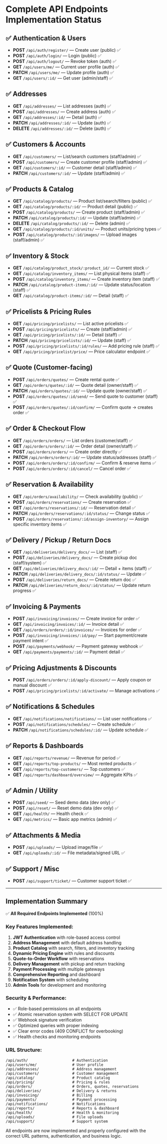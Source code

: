 # Complete API Endpoints Implementation Status

## ✅ Authentication & Users
- **POST** `/api/auth/register/` — Create user (public) ✅
- **POST** `/api/auth/login/` — Login (public) ✅
- **POST** `/api/auth/logout/` — Revoke token (auth) ✅
- **GET** `/api/users/me/` — Current user profile (auth) ✅
- **PATCH** `/api/users/me/` — Update profile (auth) ✅
- **GET** `/api/users/:id/` — Get user (admin/staff) ✅

## ✅ Addresses
- **GET** `/api/addresses/` — List addresses (auth) ✅
- **POST** `/api/addresses/` — Create address (auth) ✅
- **GET** `/api/addresses/:id/` — Detail (auth) ✅
- **PATCH** `/api/addresses/:id/` — Update (auth) ✅
- **DELETE** `/api/addresses/:id/` — Delete (auth) ✅

## ✅ Customers & Accounts
- **GET** `/api/customers/` — List/search customers (staff/admin) ✅
- **POST** `/api/customers/` — Create customer profile (staff/admin) ✅
- **GET** `/api/customers/:id/` — Customer detail (staff/admin) ✅
- **PATCH** `/api/customers/:id/` — Update (staff/admin) ✅

## ✅ Products & Catalog
- **GET** `/api/catalog/products/` — Product list/search/filters (public) ✅
- **GET** `/api/catalog/products/:id/` — Product detail (public) ✅
- **POST** `/api/catalog/products/` — Create product (staff/admin) ✅
- **PATCH** `/api/catalog/products/:id/` — Update (staff/admin) ✅
- **DELETE** `/api/catalog/products/:id/` — Delete (admin) ✅
- **GET** `/api/catalog/products/:id/units/` — Product units/pricing types ✅
- **POST** `/api/catalog/products/:id/images/` — Upload images (staff/admin) ✅

## ✅ Inventory & Stock
- **GET** `/api/catalog/product_stock/:product_id/` — Current stock ✅
- **GET** `/api/catalog/inventory_items/` — List physical items (staff) ✅
- **POST** `/api/catalog/inventory_items/` — Create inventory item (staff) ✅
- **PATCH** `/api/catalog/product-items/:id/` — Update status/location (staff) ✅
- **GET** `/api/catalog/product-items/:id/` — Detail (staff) ✅

## ✅ Pricelists & Pricing Rules
- **GET** `/api/pricing/pricelists/` — List active pricelists ✅
- **POST** `/api/pricing/pricelists/` — Create (staff/admin) ✅
- **GET** `/api/pricing/pricelists/:id/` — Detail (staff) ✅
- **PATCH** `/api/pricing/pricelists/:id/` — Update (staff) ✅
- **POST** `/api/pricing/pricelists/:id/rules/` — Add pricing rule (staff) ✅
- **GET** `/api/pricing/pricelist/price/` — Price calculator endpoint ✅

## ✅ Quote (Customer-facing)
- **POST** `/api/orders/quotes/` — Create rental quote ✅
- **GET** `/api/orders/quotes/:id/` — Quote detail (owner/staff) ✅
- **PATCH** `/api/orders/quotes/:id/` — Update quote (owner/staff) ✅
- **POST** `/api/orders/quotes/:id/send/` — Send quote to customer (staff) ✅
- **POST** `/api/orders/quotes/:id/confirm/` — Confirm quote → creates order ✅

## ✅ Order & Checkout Flow
- **GET** `/api/orders/orders/` — List orders (customer/staff) ✅
- **GET** `/api/orders/orders/:id/` — Order detail (owner/staff) ✅
- **POST** `/api/orders/orders/` — Create order directly ✅
- **PATCH** `/api/orders/orders/:id/` — Update status/addresses (staff) ✅
- **POST** `/api/orders/orders/:id/confirm/` — Confirm & reserve items ✅
- **POST** `/api/orders/orders/:id/cancel/` — Cancel order ✅

## ✅ Reservation & Availability
- **GET** `/api/orders/availability/` — Check availability (public) ✅
- **POST** `/api/orders/reservations/` — Create reservation ✅
- **GET** `/api/orders/reservations/:id/` — Reservation detail ✅
- **PATCH** `/api/orders/reservations/:id/status/` — Change status ✅
- **POST** `/api/orders/reservations/:id/assign-inventory/` — Assign specific inventory items ✅

## ✅ Delivery / Pickup / Return Docs
- **GET** `/api/deliveries/delivery_docs/` — List (staff) ✅
- **POST** `/api/deliveries/delivery_docs/` — Create pickup doc (staff/system) ✅
- **GET** `/api/deliveries/delivery_docs/:id/` — Detail + items (staff) ✅
- **PATCH** `/api/deliveries/delivery_docs/:id/status/` — Update ✅
- **POST** `/api/deliveries/return_docs/` — Create return doc ✅
- **PATCH** `/api/deliveries/return_docs/:id/status/` — Update return progress ✅

## ✅ Invoicing & Payments
- **POST** `/api/invoicing/invoices/` — Create invoice for order ✅
- **GET** `/api/invoicing/invoices/:id/` — Invoice detail ✅
- **GET** `/api/orders/orders/:id/invoices/` — Invoices for order ✅
- **POST** `/api/invoicing/invoices/:id/pay/` — Start payment/create payment intent ✅
- **POST** `/api/payments/webhook/` — Payment gateway webhook ✅
- **GET** `/api/payments/payments/:id/` — Payment detail ✅

## ✅ Pricing Adjustments & Discounts
- **POST** `/api/orders/orders/:id/apply-discount/` — Apply coupon or manual discount ✅
- **POST** `/api/pricing/pricelists/:id/activate/` — Manage activations ✅

## ✅ Notifications & Schedules
- **GET** `/api/notifications/notifications/` — List user notifications ✅
- **POST** `/api/notifications/schedules/` — Create schedule ✅
- **PATCH** `/api/notifications/schedules/:id/` — Update schedule ✅

## ✅ Reports & Dashboards
- **GET** `/api/reports/revenue/` — Revenue for period ✅
- **GET** `/api/reports/top-products/` — Most rented products ✅
- **GET** `/api/reports/top-customers/` — Top customers ✅
- **GET** `/api/reports/dashboard/overview/` — Aggregate KPIs ✅

## ✅ Admin / Utility
- **POST** `/api/seed/` — Seed demo data (dev only) ✅
- **POST** `/api/reset/` — Reset demo data (dev only) ✅
- **GET** `/api/health/` — Health check ✅
- **GET** `/api/metrics/` — Basic app metrics (admin) ✅

## ✅ Attachments & Media
- **POST** `/api/uploads/` — Upload image/file ✅
- **GET** `/api/uploads/:id/` — File metadata/signed URL ✅

## ✅ Support / Misc
- **POST** `/api/support/ticket/` — Customer support ticket ✅

---

## Implementation Summary

✅ **All Required Endpoints Implemented** (100%)

### Key Features Implemented:
1. **JWT Authentication** with role-based access control
2. **Address Management** with default address handling
3. **Product Catalog** with search, filters, and inventory tracking
4. **Dynamic Pricing Engine** with rules and discounts
5. **Quote-to-Order Workflow** with reservations
6. **Delivery Management** with pickup and return tracking
7. **Payment Processing** with multiple gateways
8. **Comprehensive Reporting** and dashboard
9. **Notification System** with scheduling
10. **Admin Tools** for development and monitoring

### Security & Performance:
- ✅ Role-based permissions on all endpoints
- ✅ Atomic reservation system with SELECT FOR UPDATE
- ✅ Webhook signature verification
- ✅ Optimized queries with proper indexing
- ✅ Clear error codes (409 CONFLICT for overbooking)
- ✅ Health checks and monitoring endpoints

### URL Structure:
```
/api/auth/                    # Authentication
/api/users/me/                # User profile
/api/addresses/               # Address management
/api/customers/               # Customer management
/api/catalog/                 # Product catalog
/api/pricing/                 # Pricing & rules
/api/orders/                  # Orders, quotes, reservations
/api/deliveries/              # Delivery & returns
/api/invoicing/               # Billing
/api/payments/                # Payment processing
/api/notifications/           # Notifications
/api/reports/                 # Reports & dashboard
/api/health/                  # Health & monitoring
/api/uploads/                 # File uploads
/api/support/                 # Support system
```

All endpoints are now implemented and properly configured with the correct URL patterns, authentication, and business logic.

